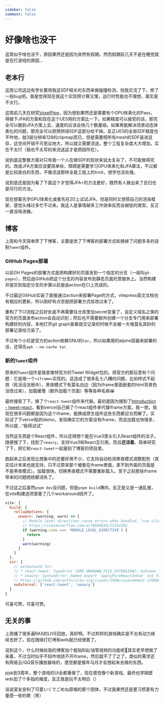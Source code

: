 ```yaml
---
sidebar: false
comment: false
---
```


# 好像啥也没干

这周似乎啥也没干，原因果然还是因为突然有假期，然而假期前几天不是在睡觉就是在打游戏的原因...

## 老本行

这周公司这边有学长要用我这SDF相关的东西来做碰撞检测，找我交流了下，修了一些bug吧。我是觉得现在我这个实现预计算又慢，运行时性能也不理想，属实是不太行。

这周前几天在研究[VoxelPipe](https://dl.acm.org/doi/10.1145/2018323.2018339)，因为想到果然还是需要有个GPU体素化的Pass，得做下JFA的方案和现在这个UE5用的方案比一下。如果精度可以接受的话，那完全可以搬到JFA方案上去，速度的应该会快几个数量级。如果再能解决场景动态体素化的问题，那完全可以把预烘培SDF这部分给干掉。反正UE5的全局SDF精度也不咋地，就3层分辨率128的clipmap而已，但是需要把所有mesh的SDF装进显存，这空间开销不可思议地大，所以就又需要流送，整个工程复杂度大大增加，实在不太行（我也不太写的来流送<Shade>这才是原因所在</Shade>）。

说到底这整套方案对只有我一个人在做SDF的现状来说太复杂了，不可能做得完的。改成JFA方案应该要简单些，障碍是需要学习GPU体素化和JFA算法，不过都是比较直白的东西，不像流送那样全是工程上的trick，想学也没处搜。

说到底还是因为看了下面这个才觉得JFA+的方法更好，既然有人做出来了总归也是可行的方法。
<Tweet url="https://twitter.com/guitio2002/status/1577377777929506817"/>

现在想着先学GPU体素化或者先在2D上试试JFA，但是同时又想搭自己的渲染框架，感觉头绪过多忙不过来。我这人是事情越多工作效率反而会越低的类型，反正一直没啥进展。

## 博客

上周和今天简单弄了下博客，主要是改了下博客的部署方式和换掉了问题多多的自制`Tweet`组件。

### GitHub Pages部署

以前GH Pages的部署方式是把构建好的页面发到一个指定的分支（一般叫`gh-pages`），然后由GitHub把这个分支的内容发布到静态页面托管服务上。当然构建并提交到指定分支的步骤以前是由action在CI上完成的。

不过最近GitHub实装了直接通过action来部署Page的方式，vitepress英文文档也有相应的更新，所以刚好有点空就把部署方式给改过来了。

重构了下CI流程之后好处是不再需要往仓库里加secret变量了，自定义域名之类的官方的页面发布action会自动识别；然后也不需要额外创建一个分支专门用来部署构建好的内容，本地打开git graph查看提交记录的时候不会被一大堆莫名其妙的部署记录给污染了。

不过有个小坑是官方的action依赖GNU的`tar`，所以如果用的alpine容器来部署的话，还得先`apk --no-cache tar`.

### 新的`Tweet`组件

原来的`Tweet`组件是我拿推特官方的Tweet Widget包的。用官方的那玩意有个问题：它是用一个`<iframe>`实现的。这造成了很多乱七八糟的问题，比如样式不起效（死活没法居中），黑夜模式下有莫名白边（因为iframe里面嵌套的html背景色没改过来），加载缓慢（额外加载个页面）等等各种毛病:sob:

最终搜索了下，换了个`react-tweet`组件来代替。最初是因为搜到了[Introduction - tweet-react](https://react-tweet.vercel.app/)，看到vercel自己搞了个react组件来代替iframe方案。我一想，我现在很多问题都是因为这个iframe，能换成原生组件这些东西都迎刃而解了。实际试了下vercel贴的demo，发现确实它的方案没有iframe，而且加载也快很多，所以就...“我得试试”

当然这东西是个React组件，所以还得想个能在Vue3里头引入React组件的法子。随便搜了下，找到了`veaury`，支持Vue3和React互引用，而且**还活着**。简单研究了下，把它和`react-tweet`一起塞到了博客的项目里。

跑起来之后发现比想象中的还要好用不少，它支持自动检测黑夜模式调整配色<dev>（其实估计本来也就支持，只不过原来那个被套在iframe里面，拿不到外面的页面是不是黑夜模式）</dev>。加载很快，切换黑夜模式不需要重新载入。至于之前那些iframe带来的问题统统都消失了。

不过这之后虽然`pnpm dev`没问题，但是`pnpm build`爆炸。反正是又是一通乱搜，在vite构建选项里塞了几个workaround绕开了。

```js
vite: {
  build: {
    rollupOptions: {
      onwarn: (warning, warn) => {
        // Module level directives cause errors when bundled, "use client" was ignored
        // https://stackoverflow.com/a/76694634/21554202
        if (warning.code === 'MODULE_LEVEL_DIRECTIVE') {
          return
        }
        warn(warning)
      }
    }
  },
  ssr: {
    // workaround for:
    // * react-tweet: TypeError [ERR_UNKNOWN_FILE_EXTENSION]: Unknown file extension ".css"
    // * veaury: SyntaxError: Named export 'applyPureReactInVue' not found.
    // https://github.com/antfu/vite-ssg/issues/156#issuecomment-1208009117
    noExternal: ['react-tweet', 'veaury']
  }
}
```

可喜可贺，可喜可贺。

## 无关的事

上周播了很多遍RAS的LIVE回放，真好啊。不过邦邦的游戏确实是不太有动力继续去肝了。<Shade>现在随缘打打烤和wds就已经很累了。</Shade>

说到这个，什么时候给我的博客加个能贴B站/油管视频的功能呢🤔其实老早想做了来着，不过当时似乎不知咋地绕不开iframe，然后就不了了之了。类似的需求还有网易云/QQ音乐播放器啥的，感觉都是猴年马月才会想起来去做的东西。

pjsk到3周年，整个游戏的UI全都重做了，现在感觉像个新游戏。最终也学隔壁wds加了个多指的难度，反正我是玩不太明白（）

话说室友安利了可愛いくでごめね原唱的那个团体，不过我果然还是更习惯更有力量感一些的歌（笑）
